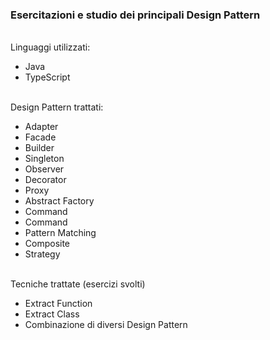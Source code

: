 <h3>Esercitazioni e studio dei principali Design Pattern</h3>
<br>
<div>Linguaggi utilizzati:</div>
<div>
  <ul>
    <li>Java</li>
    <li>TypeScript</li>
  </ul>
</div>
<br>
<div>Design Pattern trattati:</div>
<div>
  <ul>
    <li>Adapter</li>
    <li>Facade</li>
    <li>Builder</li>
    <li>Singleton</li>
    <li>Observer</li>
    <li>Decorator</li>
    <li>Proxy</li>
    <li>Abstract Factory</li>
    <li>Command</li>
    <li>Command</li>
    <li>Pattern Matching</li>
    <li>Composite</li>
    <li>Strategy</li>
  </ul>
</div>
<br>
<div>Tecniche trattate (esercizi svolti)</div>
<div>
  <ul>
    <li>Extract Function</li>
    <li>Extract Class</li>
    <li>Combinazione di diversi Design Pattern</li>
  </ul>
</div>
  
